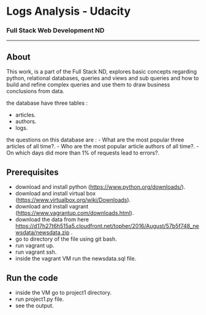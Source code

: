 # Logs Analysis - Udacity
### Full Stack Web Development ND
_______________________
## About
 This work, is a part of the Full Stack ND, explores basic concepts regarding python, relational databases, queries and views and sub queries and how to build and refine complex queries and use them to draw business conclusions from data.

 the database have three tables :
   - articles.
   - authors.
   - logs.

 the questions on this database are :
    - What are the most popular three articles of all time?.
    - Who are the most popular article authors of all time?.
    - On which days did more than 1% of requests lead to errors?.

## Prerequisites
  - download and install python (https://www.python.org/downloads/).
  - download and install virtual box (https://www.virtualbox.org/wiki/Downloads).
  - download and install vagrant (https://www.vagrantup.com/downloads.html).
  - download the data from here https://d17h27t6h515a5.cloudfront.net/topher/2016/August/57b5f748_newsdata/newsdata.zip .
  - go to directory of the file using git bash.
  - run vagrant up.
  - run vagrant ssh.
  - inside the vagrant VM run the newsdata.sql file.

## Run the code
  - inside the VM go to project1 directory.
  - run project1.py file.
  - see the output.
